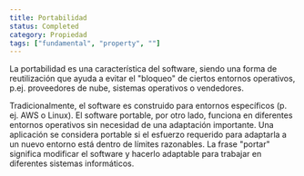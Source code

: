 ```yaml
---
title: Portabilidad
status: Completed
category: Propiedad
tags: ["fundamental", "property", ""]
---
```


La portabilidad es una característica del software, siendo una forma de reutilización que ayuda a evitar el "bloqueo" de ciertos entornos operativos,
p.ej. proveedores de nube, sistemas operativos o vendedores.

Tradicionalmente, el software es construido para entornos específicos (p. ej. AWS o Linux).
El software portable, por otro lado, funciona en diferentes entornos operativos sin necesidad de una adaptación importante.
Una aplicación se considera portable si el esfuerzo requerido para adaptarla a un nuevo entorno está dentro de límites razonables.
La frase "portar" significa modificar el software y hacerlo adaptable para trabajar en diferentes sistemas informáticos.
